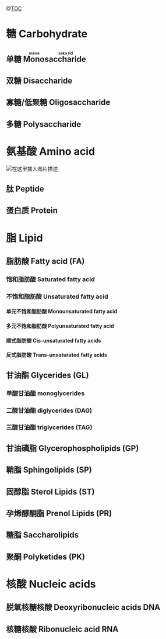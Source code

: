 @[TOC](生物化学)
# 糖 Carbohydrate
## 单糖 <ruby>Mono <rt>ˌmänə</rt>saccharide<rt>ˈsakəˌrīd</rt></ruby>
## 双糖 Disaccharide
## 寡糖/低聚糖 Oligosaccharide
## 多糖 Polysaccharide
# 氨基酸 Amino acid
![在这里插入图片描述](https://img-blog.csdnimg.cn/20200203141252556.png?x-oss-process=image/watermark,type_ZmFuZ3poZW5naGVpdGk,shadow_10,text_aHR0cHM6Ly9ibG9nLmNzZG4ubmV0L3dlaXhpbl80MTg3MTUyNA==,size_16,color_FFFFFF,t_70)
## 肽 Peptide
## 蛋白质 Protein
# 脂 Lipid
## 脂肪酸 Fatty acid (FA)
### 	饱和脂肪酸 Saturated fatty acid
### 不饱和脂肪酸 Unsaturated fatty acid
#### 单元不饱和脂肪酸 Monounsaturated fatty acid
#### 多元不饱和脂肪酸 Polyunsaturated fatty acid
#### 顺式脂肪酸 Cis-unsaturated fatty acids
#### 反式脂肪酸 Trans-unsaturated fatty acids
## 甘油酯 Glycerides (GL)
### 单酸甘油酯 monoglycerides
### 二酸甘油酯 diglycerides (DAG)
### 三酸甘油酯 triglycerides (TAG)
## 甘油磷脂 Glycerophospholipids (GP)
## 鞘脂 Sphingolipids (SP)
## 固醇脂 Sterol Lipids (ST)
## 孕烯醇酮脂 Prenol Lipids (PR)
## 糖脂 Saccharolipids
## 聚酮 Polyketides (PK)
# 核酸 Nucleic acids
## 脱氧核糖核酸 Deoxyribonucleic acids DNA
## 核糖核酸 Ribonucleic acid RNA
